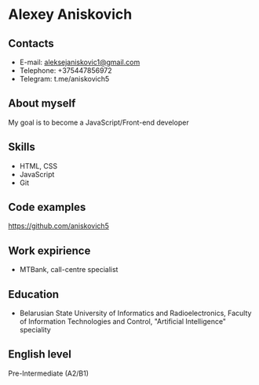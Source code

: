 # Alexey Aniskovich
## Contacts
* E-mail: aleksejaniskovic1@gmail.com
* Telephone: +375447856972
* Telegram: t.me/aniskovich5
## About myself
My goal is to become а JavaScript/Front-end developer
## Skills
* HTML, CSS
* JavaScript
* Git
## Code examples
https://github.com/aniskovich5
## Work expirience
* MTBank, call-centre specialist
## Education
* Belarusian State University of Informatics and Radioelectronics, Faculty of Information Technologies and Control, "Artificial Intelligence" speciality
## English level
Pre-Intermediate (A2/B1)
